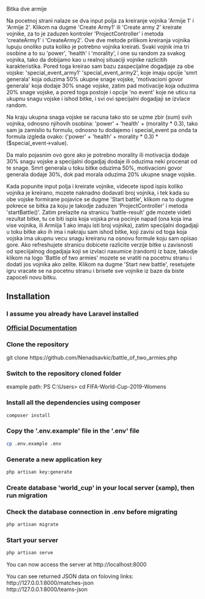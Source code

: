 
Bitka dve armije

Na pocetnoj strani nalaze se dva input polja za kreiranje vojnika 'Armije 1' i 'Armije 2'. Klikom na dugme 'Create Army1' ili 'Create army 2' kreirate vojnike,
za to je zaduzen kontroler 'ProjectController' i metoda 'createArmy1'  i  'CreateArmy2'. Ove dve metode prilikom kreiranja vojnika lupuju onoliko puta 
koliko je potrebno vojnika kreirati. Svaki vojnik ima tri osobine a to su 'power', 'health' i 'morality', i one su random za svakog vojnika, tako da dobijamo
kao u realnoj situaciji vojnike razlicitih karakteristika. Pored toga kreirao sam bazu zaspecijalne dogadjaje za obe vojske: 'special_event_army1' 
'special_event_army2', koje imaju opcije 'smrt generala' koja oduzima 50% ukupne snage vojske, 'motivacioni govor generala' koja dodaje 30% snage vojske, 
zatim pad motivacije koja oduzima 20% snage vojske, a pored toga postoje i opcije 'no event' koje ne uticu na ukupnu snagu vojske i ishod bitke, i svi ovi specijalni
dogadjaji se izvlace random.

Na kraju ukupna snaga vojske se racuna tako sto se uzme zbir (sum) svih vojnika, odnosno njihovih osobina: 'power' + 'health' + (morality * 0.3), tako sam ja zamislio
tu formulu, odnosno tu dodajemo i special_event pa onda ta formula izgleda ovako: ('power' + 'health' + morality * 0.3) * ($special_event->value).

Da malo pojasnim ovo gore ako je potrebno morality ili motivacija dodaje 30% snagu vojske a specijalni dogadjaj dodaje ili oduzima neki procenat od te snage.
Smrt generala u toku bitke oduzima 50%, motivacioni govor generala dodaje 30%, dok pad morala oduzima 20% ukupne snage vojske.

Kada popunite input polja i kreirate vojnike, videcete ispod ispis koliko vojnika je kreirano, mozete naknadno dodavati broj vojnika, i tek kada su obe vojske 
formirane pojavice se dugme 'Start battle', klikom na to dugme pokrece se bitka za koju je takodje zaduzen 'ProjectController' i metoda 'startBattle()'.
Zatim prelazite na stranicu 'battle-result' gde mozete videti rezultat bitke, tu ce biti ispis koja vojska prva pocinje napad (ona koja ima vise vojnika, ili 
Armiija 1 ako imaju isti broj vojnika), zatim specijalni dogadjaji u toku bitke ako ih ima i nakraju sam ishod bitke, koji zavisi od toga koja vojska ima 
ukupnu vecu snagu kreiranu na  osnovu formule koju sam opisao gore. Ako refreshujete stranicu dobicete razlicite verzije bitke u zavisnosti od speciijalnog 
dogadjaja koji se izvlaci nasumice (random) iz baze, takodje klikom na logo 'Battle of two armies' mozete se vratiti na pocetnu stranu i dodati jos vojnika ako zelite.
Klikom na dugme 'Start new battle', resetujete igru vracate se na pocetnu stranu i brisete sve vojnike iz baze da biste zapoceli novu bitku. 


## Installation

### I assume you already have Laravel installed <p>[Official Documentation](https://laravel.com/docs/8.x/installation#installation)</p>


### Clone the repository 

   <p> git clone https://github.com/Nenadsavkic/battle_of_two_armies.php </p>

   ### Switch to the repository cloned folder

   <p> example path:  PS C:\Users> cd FIFA-World-Cup-2019-Womens  </p>

### Install all the dependencies using composer

   ``` bash
   composer install
   ```

### Copy the '.env.example' file in the '.env' file
    
   ```bash
   cp .env.example .env
   ```

### Generate a new application key
    
   ```bash
   php artisan key:generate
   ```

### Create database 'world_cup' in your local server (xamp), then run migration
### Check the database connection in .env before migrating

   ```bash
   php artisan migrate
   ```

### Start your server

   ```bash
   php artisan serve
   ```

<p> You can now access the server at http://localhost:8000</p>


<p> You can see returned JSON data on foloving links:
    <br>
    http://127.0.0.1:8000/matches-json
    <br>
    http://127.0.0.1:8000/teams-json
</p>




 
